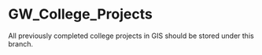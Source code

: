 # GW_College_Projects


All previously completed college projects in GIS should be stored under this branch.
